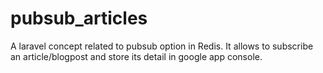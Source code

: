# pubsub_articles
A laravel concept related to pubsub option in Redis. It allows to subscribe an article/blogpost and store its detail in google app console.
